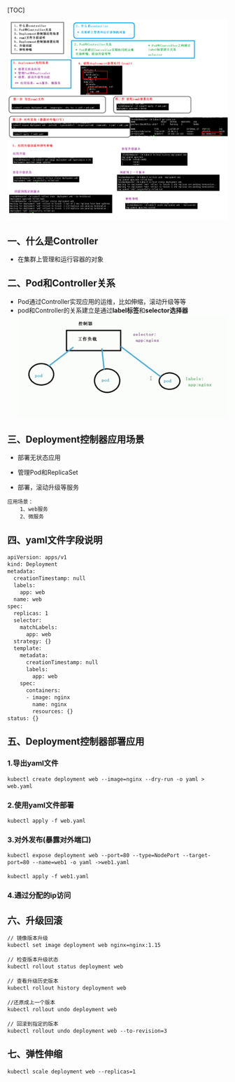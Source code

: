 [TOC]

![19-Controller控制器（deployment）](../images/19-Controller控制器（deployment）.png)

## 一、什么是Controller

+ 在集群上管理和运行容器的对象

## 二、Pod和Controller关系

+ Pod通过Controller实现应用的运维，比如伸缩，滚动升级等等
+ pod和Controller的关系建立是通过**label标签**和**selector选择器**
![pod和controller关系建立](../images/pod和controller关系建立.png)

## 三、Deployment控制器应用场景

+ 部署无状态应用

+ 管理Pod和ReplicaSet

+ 部署，滚动升级等服务

```
应用场景：
	1、web服务
	2、微服务
```

## 四、yaml文件字段说明

```
apiVersion: apps/v1
kind: Deployment
metadata:
  creationTimestamp: null
  labels:
    app: web
  name: web
spec:
  replicas: 1
  selector:
    matchLabels:
      app: web
  strategy: {}
  template:
    metadata:
      creationTimestamp: null
      labels:
        app: web
    spec:
      containers:
      - image: nginx
        name: nginx
        resources: {}
status: {}
```



## 五、Deployment控制器部署应用

### 1.导出yaml文件

```
kubectl create deployment web --image=nginx --dry-run -o yaml > web.yaml
```

### 2.使用yaml文件部署

```
kubectl apply -f web.yaml
```

### 3.对外发布(暴露对外端口)

```
kubectl expose deployment web --port=80 --type=NodePort --target-port=80 --name=web1 -o yaml ->web1.yaml

kubectl apply -f web1.yaml
```

### 4.通过分配的ip访问

## 六、升级回滚



```
// 镜像版本升级
kubectl set image deployment web nginx=nginx:1.15

// 检查版本升级状态
kubectl rollout status deployment web

// 查看升级历史版本
kubectl rollout history deployment web

//还原成上一个版本
kubectl rollout undo deployment web

// 回滚到指定的版本
kubectl rollout undo deployment web --to-revision=3

```



## 七、弹性伸缩

```
kubectl scale deployment web --replicas=1
```




